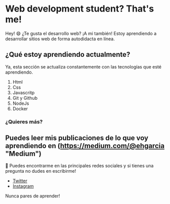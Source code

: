 # Web development student? That's me!

Hey! 😄 ¿Te gusta el desarrollo web? ¡A mi también! Estoy aprendiendo a desarrollar sitios web de forma autodidacta en línea. 



## ¿Qué estoy aprendiendo actualmente?

Ya, esta sección se actualiza constantemente con las tecnologías que esté aprendiendo.

1. Html
2. Css
3. Javascritp
4. Git y Github
5. NodeJs
6. Docker


### ¿Quieres más? 

Puedes leer mis publicaciones de lo que voy aprendiendo en (https://medium.com/@ehgarcia "Medium")
---
📢  Puedes encontrarme en las principales redes sociales y si tienes una pregunta no dudes en escribirme!

- [Twitter](https://twitter.com/ehgarcia2 "Twitter")
- [Instagram](https://www.instagram.com/ezehgarcia/ "Instagram")


Nunca pares de aprender!
